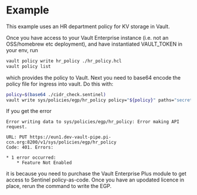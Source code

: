 # Example

This example uses an HR department policy for KV storage in Vault.

Once you have access to your Vault Enterprise instance (i.e. not an OSS/homebrew etc deployment), and have instantiated VAULT_TOKEN in your env, run

```bash
vault policy write hr_policy ./hr_policy.hcl
vault policy list


```

which provides the policy to Vault. Next you need to base64 encode the policy file for ingress
into vault.  Do this with:

```bash
policy=$(base64 ./cidr_check.sentinel)
vault write sys/policies/egp/hr_policy policy="${policy}" paths="secret/hr/*,secret/data/hr/*" enforcement_level="hard-mandatory"
```

If you get the error
```
Error writing data to sys/policies/egp/hr_policy: Error making API request.

URL: PUT https://eun1.dev-vault-pipe.pi-ccn.org:8200/v1/sys/policies/egp/hr_policy
Code: 401. Errors:

* 1 error occurred:
	* Feature Not Enabled
```

it is because you need to purchase the Vault Enterprise Plus module to get access to Sentinel policy-as-code.  Once you have an upodated licence in place, rerun the command to write the EGP.

